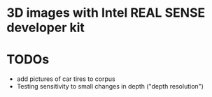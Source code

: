 # 3D images with Intel REAL SENSE developer kit

# TODOs

* add pictures of car tires to corpus
* Testing sensitivity to small changes in depth ("depth resolution")
